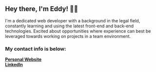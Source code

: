 ## Hey there, I'm Eddy! 👋🏻

I'm a dedicated web developer with a background in the legal field, constantly learning and using the latest front-end and back-end technologies. Excited about opportunities where experience can best be leveraged towards working on projects in a team environment. 

### My contact info is below:
**[Personal Website](https://www.eduardopuermas.com/)**  
**[LinkedIn](https://www.linkedin.com/in/epuermas/)**
